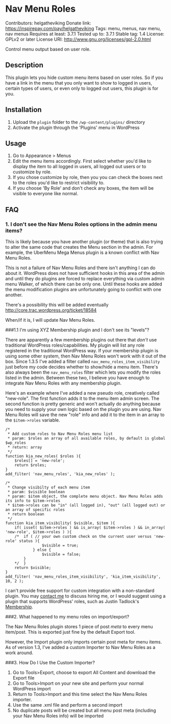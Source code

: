 # Nav Menu Roles

Contributors: helgatheviking
Donate link: https://inspirepay.com/pay/helgatheviking
Tags: menu, menus, nav menu, nav menus
Requires at least: 3.7.1
Tested up to: 3.7.1
Stable tag: 1.4
License: GPLv2 or later
License URI: http://www.gnu.org/licenses/gpl-2.0.html

Control menu output based on user role.

## Description

This plugin lets you hide custom menu items based on user roles.  So if you have a link in the menu that you only want to show to logged in users, certain types of users, or even only to logged out users, this plugin is for you.

## Installation

1. Upload the `plugin` folder to the `/wp-content/plugins/` directory
1. Activate the plugin through the 'Plugins' menu in WordPress

## Usage

1. Go to Appearance > Menus
1. Edit the menu items accordingly.  First select whether you'd like to display the item to all logged in users, all logged out users or to customize by role.
1. If you chose customize by role, then you you can check the boxes next to the roles you'd like to restrict visibility to.
1. If you choose 'By Role' and don't check any boxes, the item will be visible to everyone like normal.

## FAQ

### 1. I don't see the Nav Menu Roles options in the admin menu items?

This is likely because you have another plugin (or theme) that is also trying to alter the same code that creates the Menu section in the admin.  For example, the UberMenu Mega Menus plugin is a known conflict with Nav Menu Roles.

This is not a failure of Nav Menu Roles and there isn't anything I can do about it. WordPress does not have sufficient hooks in this area of the admin and until they do plugins are forced to replace everything via custom admin menu Walker, of which there can be only one. Until these hooks are added the menu modification plugins are unfortunately going to conflict with one another.

There's a possibility this will be added eventually
http://core.trac.wordpress.org/ticket/18584

When/if it is, I will update Nav Menu Roles.

###1.1 I'm using XYZ Membership plugin and I don't see its "levels"?

There are apparently a few membership plugins out there that *don't* use traditional WordPress roles/capabilities. My plugin will list any role registered in the traditional WordPress way. If your membership plugin is using some other system, then Nav Menu Roles won't work with it out of the box.  Since 1.3.5 I've added a filter called `nav_menu_roles_item_visibility` just before my code decides whether to show/hide a menu item. There's also always been the `nav_menu_roles` filter which lets you modify the roles listed in the admin. Between these two, I believe you have enough to integrate Nav Menu Roles with any membership plugin. 

Here's an example where I've added a new pseudo role, creatively called "new-role".  The first function adds it to the menu item admin screen. The second function is pretty generic and won't actually do anything because you need to supply your own logic based on the plugin you are using.  Nav Menu Roles will save the new "role" info and add it to the item in an array to the `$item->roles` variable.

```
/*
 * Add custom roles to Nav Menu Roles menu list
 * param: $roles an array of all available roles, by default is global $wp_roles 
 * return: array
 */
function kia_new_roles( $roles ){
	$roles[] = 'new-role';
	return $roles;
}
add_filter( 'nav_menu_roles', 'kia_new_roles' );

/*
 * Change visibilty of each menu item
 * param: $visible boolean
 * param: $item object, the complete menu object. Nav Menu Roles adds its info to $item->roles
 * $item->roles can be "in" (all logged in), "out" (all logged out) or an array of specific roles
 * return boolean
 */
function kia_item_visibility( $visible, $item ){
	if( isset( $item->roles ) && is_array( $item->roles ) && in_array( 'new-role', $item->roles ) ){
	/*	if ( // your own custom check on the current user versus 'new-role' status ){
				$visible = true;
			} else {
				$visible = false;
		}
	*/	}
	return $visible;
}
add_filter( 'nav_menu_roles_item_visibility', 'kia_item_visibility', 10, 2 );
```

I can't provide free support for custom integration with a non-standard plugin. You may [contact me](http://kathyisawesome.com/contact) to discuss hiring me, or I would suggest using a plugin that supports WordPress' roles, such as Justin Tadlock's [Membership](http://wordpress.org/extend/plugins/membership).

###2. What happened to my menu roles on import/export?

The Nav Menu Roles plugin stores 1 piece of post *meta* to every menu item/post.  This is exported just fine by the default Export tool.

However, the Import plugin only imports certain post meta for menu items.  As of version 1.3, I've added a custom Importer to Nav Menu Roles as a work around.

###3. How Do I Use the Custom Importer?

1. Go to Tools>Export, choose to export All Content and download the Export file
1. Go to Tools>Import on your new site and perform your normal WordPress import
1. Return to Tools>Import and this time select the Nav Menu Roles importer.
1. Use the same .xml file and perform a second import
1. No duplicate posts will be created but all menu post meta (including your Nav Menu Roles info) will be imported
